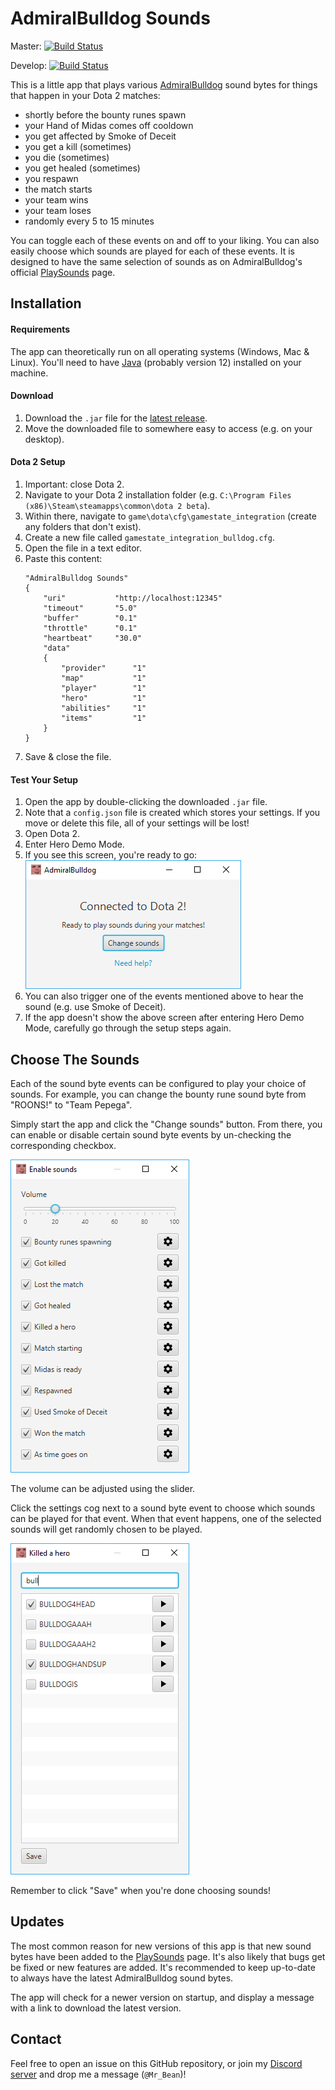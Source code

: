 # AdmiralBulldog Sounds

Master: [![Build Status](https://travis-ci.org/MrBean355/admiralbulldog-sounds.svg?branch=master)](https://travis-ci.org/MrBean355/admiralbulldog-sounds)

Develop: [![Build Status](https://travis-ci.org/MrBean355/admiralbulldog-sounds.svg?branch=develop)](https://travis-ci.org/MrBean355/admiralbulldog-sounds)

This is a little app that plays various [AdmiralBulldog](https://www.twitch.tv/admiralbulldog) sound bytes for things that happen in your Dota 2 matches: 
- shortly before the bounty runes spawn
- your Hand of Midas comes off cooldown
- you get affected by Smoke of Deceit
- you get a kill (sometimes)
- you die (sometimes)
- you get healed (sometimes)
- you respawn
- the match starts
- your team wins
- your team loses
- randomly every 5 to 15 minutes

You can toggle each of these events on and off to your liking.
You can also easily choose which sounds are played for each of these events.
It is designed to have the same selection of sounds as on AdmiralBulldog's official [PlaySounds](http://chatbot.admiralbulldog.live/playsounds) page.

## Installation

#### Requirements
The app can theoretically run on all operating systems (Windows, Mac & Linux). You'll need to have [Java](https://www.oracle.com/technetwork/java/javase/downloads/index.html) (probably version 12) installed on your machine.

#### Download
1. Download the `.jar` file for the [latest release](https://github.com/MrBean355/admiralbulldog-sounds/releases).
2. Move the downloaded file to somewhere easy to access (e.g. on your desktop).

#### Dota 2 Setup
1. Important: close Dota 2.
2. Navigate to your Dota 2 installation folder (e.g. `C:\Program Files (x86)\Steam\steamapps\common\dota 2 beta`).
3. Within there, navigate to `game\dota\cfg\gamestate_integration` (create any folders that don't exist).
4. Create a new file called `gamestate_integration_bulldog.cfg`.
5. Open the file in a text editor.
6. Paste this content:
    ```
    "AdmiralBulldog Sounds"
    {
        "uri"           "http://localhost:12345"
        "timeout"       "5.0"
        "buffer"        "0.1"
        "throttle"      "0.1"
        "heartbeat"     "30.0"
        "data"
        {
            "provider"      "1"
            "map"           "1"
            "player"        "1"
            "hero"          "1"
            "abilities"     "1"
            "items"         "1"
        }
    }
    ```
7. Save & close the file.

#### Test Your Setup
1. Open the app by double-clicking the downloaded `.jar` file.
2. Note that a `config.json` file is created which stores your settings. If you move or delete this file, all of your settings will be lost!
3. Open Dota 2.
4. Enter Hero Demo Mode.
5. If you see this screen, you're ready to go:<br/>
![Complete](docs/setup_complete.png)
6. You can also trigger one of the events mentioned above to hear the sound (e.g. use Smoke of Deceit). 
7. If the app doesn't show the above screen after entering Hero Demo Mode, carefully go through the setup steps again.

## Choose The Sounds
Each of the sound byte events can be configured to play your choice of sounds.
For example, you can change the bounty rune sound byte from "ROONS!" to "Team Pepega".

Simply start the app and click the "Change sounds" button.
From there, you can enable or disable certain sound byte events by un-checking the corresponding checkbox.

![Toggle sound bytes](docs/sound_byte_toggling.PNG)

The volume can be adjusted using the slider. 

Click the settings cog next to a sound byte event to choose which sounds can be played for that event.
When that event happens, one of the selected sounds will get randomly chosen to be played.

![Choose sounds](docs/choose_sounds.PNG)

Remember to click "Save" when you're done choosing sounds!

## Updates
The most common reason for new versions of this app is that new sound bytes have been added to the [PlaySounds](http://chatbot.admiralbulldog.live/playsounds) page.
It's also likely that bugs get be fixed or new features are added. It's recommended to keep up-to-date to always have the latest AdmiralBulldog sound bytes.

The app will check for a newer version on startup, and display a message with a link to download the latest version.

## Contact
Feel free to open an issue on this GitHub repository, or join my [Discord server](discord.gg/V6JzdJ5) and drop me a message (`@Mr_Bean`)!
